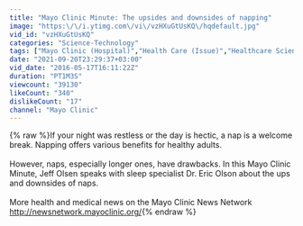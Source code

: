 ```yaml
---
title: "Mayo Clinic Minute: The upsides and downsides of napping"
image: "https:\/\/i.ytimg.com\/vi\/vzHXuGtUsKQ\/hqdefault.jpg"
vid_id: "vzHXuGtUsKQ"
categories: "Science-Technology"
tags: ["Mayo Clinic (Hospital)","Health Care (Issue)","Healthcare Science (Field Of Study)"]
date: "2021-09-20T23:29:37+03:00"
vid_date: "2016-05-17T16:11:22Z"
duration: "PT1M3S"
viewcount: "39130"
likeCount: "340"
dislikeCount: "17"
channel: "Mayo Clinic"
---
```

{% raw %}If your night was restless or the day is hectic, a nap is a welcome break. Napping offers various benefits for healthy adults.<br /><br />However, naps, especially longer ones, have drawbacks. In this Mayo Clinic Minute, Jeff Olsen speaks with sleep specialist Dr. Eric Olson about the ups and downsides of naps.<br /><br />More health and medical news on the Mayo Clinic News Network <a rel="nofollow" target="blank" href="http://newsnetwork.mayoclinic.org/">http://newsnetwork.mayoclinic.org/</a>{% endraw %}
